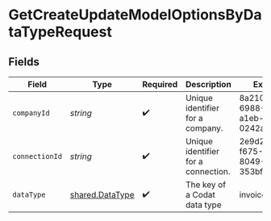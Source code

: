# GetCreateUpdateModelOptionsByDataTypeRequest


## Fields

| Field                                              | Type                                               | Required                                           | Description                                        | Example                                            |
| -------------------------------------------------- | -------------------------------------------------- | -------------------------------------------------- | -------------------------------------------------- | -------------------------------------------------- |
| `companyId`                                        | *string*                                           | :heavy_check_mark:                                 | Unique identifier for a company.                   | 8a210b68-6988-11ed-a1eb-0242ac120002               |
| `connectionId`                                     | *string*                                           | :heavy_check_mark:                                 | Unique identifier for a connection.                | 2e9d2c44-f675-40ba-8049-353bfcb5e171               |
| `dataType`                                         | [shared.DataType](../../models/shared/datatype.md) | :heavy_check_mark:                                 | The key of a Codat data type                       | invoices                                           |